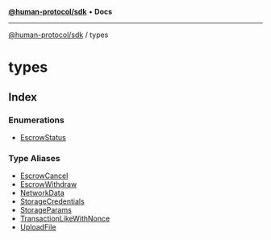 [**@human-protocol/sdk**](../README.md) • **Docs**

***

[@human-protocol/sdk](../modules.md) / types

# types

## Index

### Enumerations

- [EscrowStatus](enumerations/EscrowStatus.md)

### Type Aliases

- [EscrowCancel](type-aliases/EscrowCancel.md)
- [EscrowWithdraw](type-aliases/EscrowWithdraw.md)
- [NetworkData](type-aliases/NetworkData.md)
- [StorageCredentials](type-aliases/StorageCredentials.md)
- [StorageParams](type-aliases/StorageParams.md)
- [TransactionLikeWithNonce](type-aliases/TransactionLikeWithNonce.md)
- [UploadFile](type-aliases/UploadFile.md)
